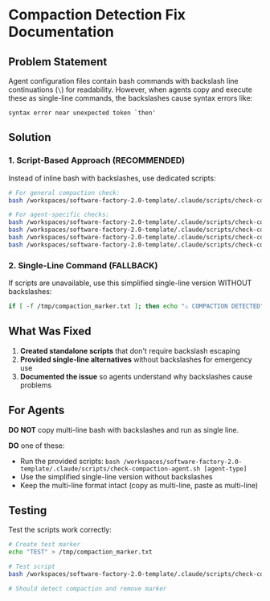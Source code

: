 # Compaction Detection Fix Documentation

## Problem Statement
Agent configuration files contain bash commands with backslash line continuations (`\`) for readability. However, when agents copy and execute these as single-line commands, the backslashes cause syntax errors like:
```
syntax error near unexpected token `then'
```

## Solution

### 1. Script-Based Approach (RECOMMENDED)
Instead of inline bash with backslashes, use dedicated scripts:

```bash
# For general compaction check:
bash /workspaces/software-factory-2.0-template/.claude/scripts/check-compaction.sh

# For agent-specific checks:
bash /workspaces/software-factory-2.0-template/.claude/scripts/check-compaction-agent.sh orchestrator
bash /workspaces/software-factory-2.0-template/.claude/scripts/check-compaction-agent.sh sw-engineer
bash /workspaces/software-factory-2.0-template/.claude/scripts/check-compaction-agent.sh code-reviewer
bash /workspaces/software-factory-2.0-template/.claude/scripts/check-compaction-agent.sh architect
```

### 2. Single-Line Command (FALLBACK)
If scripts are unavailable, use this simplified single-line version WITHOUT backslashes:

```bash
if [ -f /tmp/compaction_marker.txt ]; then echo "⚠️ COMPACTION DETECTED"; cat /tmp/compaction_marker.txt; rm -f /tmp/compaction_marker.txt; echo "MUST RECOVER TODOs"; exit 0; else echo "No compaction detected"; fi
```

## What Was Fixed

1. **Created standalone scripts** that don't require backslash escaping
2. **Provided single-line alternatives** without backslashes for emergency use
3. **Documented the issue** so agents understand why backslashes cause problems

## For Agents

**DO NOT** copy multi-line bash with backslashes and run as single line.

**DO** one of these:
- Run the provided scripts: `bash /workspaces/software-factory-2.0-template/.claude/scripts/check-compaction-agent.sh [agent-type]`
- Use the simplified single-line version without backslashes
- Keep the multi-line format intact (copy as multi-line, paste as multi-line)

## Testing

Test the scripts work correctly:
```bash
# Create test marker
echo "TEST" > /tmp/compaction_marker.txt

# Test script
bash /workspaces/software-factory-2.0-template/.claude/scripts/check-compaction.sh

# Should detect compaction and remove marker
```